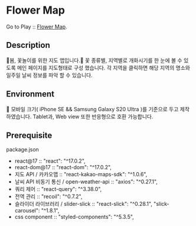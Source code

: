 # Flower Map

Go to Play :: [Flower Map](https://taeminchoe.github.io/Flower-map/).



## Description

🌸봄, 꽃놀이를 위한 지도 앱입니다.🌸
꽃 종류별, 지역별로 개화시기를 한 눈에 볼 수 있도록 메인 페이지를 지도형태로 구성 했습니다.
각 지역을 클릭하면 해당 지역의 명소와 일주일 날씨 정보를 파악 할 수 있습니다.



## Environment

📱 모바일 크기( iPhone SE && Samsung Galaxy S20 Ultra )를 기준으로 두고 제작하였습니다. Tablet과, Web view 또한 반응형으로 호환 가능합니다.



## Prerequisite

package.json
* react@17 :: "react": "^17.0.2",
* react-dom@17 :: "react-dom": "^17.0.2",
* 지도 API / 카카오맵 :: "react-kakao-maps-sdk": "^1.0.6",
* 날씨 API 비동기 통신 / open-weather-api :: "axios": "^0.27.1",
* 쿼리 제어 :: "react-query": "^3.38.0",
* 전역 관리 :: "recoil": "^0.7.2",
* 슬라이더 라이브러리 / slider-slick :: "react-slick": "^0.28.1", "slick-carousel": "^1.8.1",
* css component :: "styled-components": "^5.3.5",
